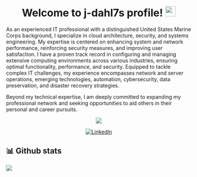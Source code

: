 <!-- ### Hi there 👋 -->

<h1 align="center">
  Welcome to j-dahl7s profile!
  <img src="https://media.giphy.com/media/hvRJCLFzcasrR4ia7z/giphy.gif" width="28">
</h1>

<!--
**j-dahl7/j-dahl7** is a ✨ _special_ ✨ repository because its `README.md` (this file) appears on your GitHub profile. -->

<!-- Here are some ideas to get you started: -->

As an experienced IT professional with a distinguished United States Marine Corps background, I specialize in cloud architecture, security, and systems engineering. My expertise is centered on enhancing system and network performance, reinforcing security measures, and improving user satisfaction. I have a proven track record in configuring and managing extensive computing environments across various industries, ensuring optimal functionality, performance, and security. Equipped to tackle complex IT challenges, my experience encompasses network and server operations, emerging technologies, automation, cybersecurity, data preservation, and disaster recovery strategies.

Beyond my technical expertise, I am deeply committed to expanding my professional network and seeking opportunities to aid others in their personal and career pursuits.
<!--
- 🌱 I’m currently learning 
- 👯 I’m looking to collaborate on ...
- 🤔 I’m looking for help with ...
- 💬 Ask me about ...
- 📫 How to reach me: ...
- 😄 Pronouns: ...
- ⚡ Fun fact: ...

-->


<!-- Typing SVG by DenverCoder1 - https://github.com/DenverCoder1/readme-typing-svg -->
<p align="center">
  <a href="https://github.com/DenverCoder1/readme-typing-svg"><img src="https://readme-typing-svg.herokuapp.com/?lines=Thank%20You%20For%20Stopping%20By&font=roboto&center=true&width=440&height=45&color=FFFFFF&vCenter=true&size=22"></a>
</p>


<p align="center">
  <a href="https://www.linkedin.com/in/jerraddahlager/">
    <img alt="LinkedIn" title="LinkedIn" src="https://img.shields.io/badge/-Jerrad%20Dahlager-blue?style=for-the-badge&logo=Linkedin&logoColor=white/"></a>
</p>

## 📊 Github stats
<p >
  <img align="left" src="https://github-readme-stats.vercel.app/api?username=j-dahl7&show_icons=true&bg_color=#FFFFFF&title_color=000000&text_color=000000&icon_color=ff0000&hide_border=true&count_private=true" />
</p>
